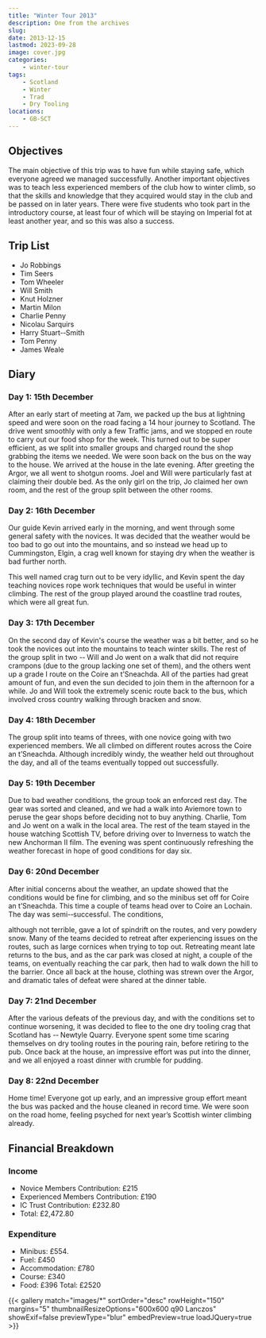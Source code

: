 ```yaml
---
title: "Winter Tour 2013"
description: One from the archives
slug: 
date: 2013-12-15
lastmod: 2023-09-28
image: cover.jpg
categories:
    - winter-tour
tags:
    - Scotland
    - Winter
    - Trad
    - Dry Tooling
locations:
    - GB-SCT
---
```


## Objectives

The main objective of this trip was to have fun while staying safe, which everyone
agreed we managed successfully. Another important objectives was to teach less
experienced members of the club how to winter climb, so that the skills and knowledge
that they acquired would stay in the club and be passed on in later years. There were
five students who took part in the introductory course, at least four of which will be
staying on Imperial fot at least another year, and so this was also a success.


## Trip List
- Jo Robbings
- Tim Seers
- Tom Wheeler
- Will Smith
- Knut Holzner
- Martin Milon
- Charlie Penny
- Nicolau Sarquirs
- Harry Stuart-­‐Smith
- Tom Penny
- James Weale


## Diary
### Day 1: 15th December

After an early start of meeting at 7am, we packed up the bus at lightning speed and were
soon on the road facing a 14 hour journey to Scotland. The drive went smoothly with only
a few Traffic jams, and we stopped en route to carry out our food shop for the week. This
turned out to be super efficient, as we split into smaller groups and charged round the
shop grabbing the items we needed. We were soon back on the bus on the way to the
house. We arrived at the house in the late evening. After greeting the Argor, we all went
to shotgun rooms. Joel and Will were particularly fast at claiming their double bed. As
the only girl on the trip, Jo claimed her own room, and the rest of the group split
between the other rooms.
### Day 2: 16th December

Our guide Kevin arrived early in the morning, and went through some general safety
with the novices. It was decided that the weather would be too bad to go out into the
mountains, and so instead we head up to Cummingston, Elgin, a crag well known for
staying dry when the weather is bad further north.

This well named crag turn out to be very idyllic, and Kevin spent the day teaching
novices rope work techniques that would be useful in winter climbing. The rest of the
group played around the coastline trad routes, which were all great fun.

### Day 3: 17th December

On the second day of Kevin's course the weather was a bit better, and so he took the
novices out into the mountains to teach winter skills. The rest of the group split in two -­‐
Will and Jo went on a walk that did not require crampons (due to the group lacking one
set of them), and the others went up a grade I route on the Coire an t’Sneachda. All of the
parties had great amount of fun, and even the sun decided to join them in the afternoon
for a while. Jo and Will took the extremely scenic route back to the bus, which involved
cross country walking through bracken and snow.

### Day 4: 18th December

The group split into teams of threes, with one novice going with two experienced
members. We all climbed on different routes across the Coire an t’Sneachda. Although
incredibly windy, the weather held out throughout the day, and all of the teams
eventually topped out successfully.

### Day 5: 19th December

Due to bad weather conditions, the group took an enforced rest day. The gear was
sorted and cleaned, and we had a walk into Aviemore town to peruse the gear shops
before deciding not to buy anything. Charlie, Tom and Jo went on a walk in the local
area. The rest of the team stayed in the house watching Scottish TV, before driving over
to Inverness to watch the new Anchorman II film. The evening was spent continuously
refreshing the weather forecast in hope of good conditions for day six.

### Day 6: 20nd December

After initial concerns about the weather, an update showed that the conditions would be
fine for climbing, and so the minibus set off for Coire an t’Sneachda. This time a couple of
teams head over to Coire an Lochain. The day was semi-­‐successful. The conditions,

although not terrible, gave a lot of spindrift on the routes, and very powdery snow. Many
of the teams decided to retreat after experiencing issues on the routes, such as large
cornices when trying to top out. Retreating meant late returns to the bus, and as the car
park was closed at night, a couple of the teams, on eventually reaching the car park, then
had to walk down the hill to the barrier.
Once all back at the house, clothing was strewn over the Argor, and dramatic tales of
defeat were shared at the dinner table.

### Day 7: 21nd December

After the various defeats of the previous day, and with the conditions set to continue
worsening, it was decided to flee to the one dry tooling crag that Scotland has -­‐ Newtyle
Quarry. Everyone spent some time scaring themselves on dry tooling routes in the
pouring rain, before retiring to the pub. Once back at the house, an impressive effort was
put into the dinner, and we all enjoyed a roast dinner with crumble for pudding.

### Day 8: 22nd December

Home time! Everyone got up early, and an impressive group effort meant the bus was
packed and the house cleaned in record time. We were soon on the road home, feeling
psyched for next year’s Scottish winter climbing already.


## Financial Breakdown

### Income
- Novice Members Contribution: £215
- Experienced Members Contribution: £190
- IC Trust Contribution: £232.80
- Total: £2,472.80

### Expenditure
- Minibus: £554.
- Fuel: £450
- Accommodation: £780
- Course: £340
- Food: £396
Total: £2520

{{< gallery match="images/*" sortOrder="desc" rowHeight="150" margins="5" thumbnailResizeOptions="600x600 q90 Lanczos" showExif=false previewType="blur" embedPreview=true loadJQuery=true >}}
